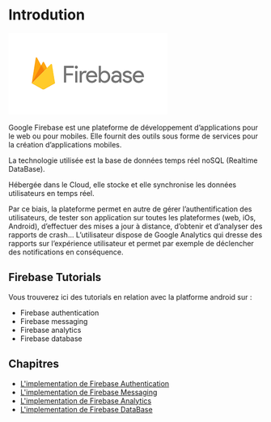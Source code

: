 # Introdution 

![](FirebaseLogo.png)

Google Firebase est une plateforme de développement d’applications pour le web ou pour mobiles. Elle fournit des outils sous forme de services pour la création d’applications mobiles.

La technologie utilisée est la base de données temps réel noSQL (Realtime DataBase). 

Hébergée dans le Cloud, elle stocke et elle synchronise les données utilisateurs en temps réel. 

Par ce biais, la plateforme permet en autre de gérer l’authentification des utilisateurs, de tester son application sur toutes les plateformes (web, iOs, Android), d’effectuer des mises a jour à distance, d’obtenir et d’analyser des rapports de crash… L’utilisateur dispose de Google Analytics qui dresse des rapports sur l’expérience utilisateur et permet par exemple de déclencher des notifications en conséquence.

## Firebase Tutorials

Vous trouverez ici des tutorials en relation avec la platforme android sur :
* Firebase authentication
* Firebase messaging
* Firebase analytics
* Firebase database

## Chapitres

* [L'implementation de Firebase Authentication](FirebaseAuthentication)
* [L'implementation de Firebase Messaging](FirebaseMessaging)
* [L'implementation de Firebase Analytics](FirebaseAnalytics)
* [L'implementation de Firebase DataBase](FirebaseDatabase)

